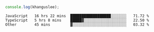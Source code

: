 ```js
console.log(khanguslee);
```

<!--START_SECTION:waka-->

```text
JavaScript   16 hrs 22 mins  ██████████████████░░░░░░░   71.72 %
TypeScript   5 hrs 8 mins    █████▓░░░░░░░░░░░░░░░░░░░   22.50 %
Other        45 mins         ▓░░░░░░░░░░░░░░░░░░░░░░░░   03.32 %
```

<!--END_SECTION:waka-->

<!--
**khanguslee/khanguslee** is a ✨ _special_ ✨ repository because its `README.md` (this file) appears on your GitHub profile.

Here are some ideas to get you started:

- 🔭 I’m currently working on ...
- 🌱 I’m currently learning ...
- 👯 I’m looking to collaborate on ...
- 🤔 I’m looking for help with ...
- 💬 Ask me about ...
- 📫 How to reach me: ...
- 😄 Pronouns: ...
- ⚡ Fun fact: ...
-->
